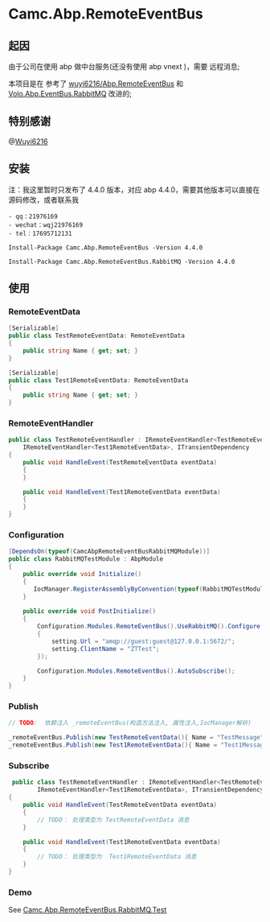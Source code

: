 # Camc.Abp.RemoteEventBus
## 起因

由于公司在使用 abp 做中台服务(还没有使用 abp vnext )，需要 远程消息;

本项目是在 参考了 [wuyi6216/Abp.RemoteEventBus](https://github.com/wuyi6216/Abp.RemoteEventBus) 和 [Volo.Abp.EventBus.RabbitMQ](https://github.com/abpframework/abp/tree/dev/framework/src/Volo.Abp.EventBus.RabbitMQ) 改进的;

## 特别感谢



@[Wuyi6216](https://github.com/wuyi6216)

## 安装

注：我这里暂时只发布了 4.4.0 版本，对应 abp 4.4.0，需要其他版本可以直接在源码修改，或者联系我

	- qq：21976169
	- wechat：wqj21976169
	- tel：17695712131

```
Install-Package Camc.Abp.RemoteEventBus -Version 4.4.0
```

```
Install-Package Camc.Abp.RemoteEventBus.RabbitMQ -Version 4.4.0
```

## 使用

### RemoteEventData

```c#
[Serializable]
public class TestRemoteEventData: RemoteEventData
{
	public string Name { get; set; }
}

[Serializable]
public class Test1RemoteEventData: RemoteEventData
{
	public string Name { get; set; }
}
```

### RemoteEventHandler

```c#
public class TestRemoteEventHandler : IRemoteEventHandler<TestRemoteEventData>,
	IRemoteEventHandler<Test1RemoteEventData>, ITransientDependency
{
	public void HandleEvent(TestRemoteEventData eventData)
    {
    }

    public void HandleEvent(Test1RemoteEventData eventData)
    {
    }
}
```

### Configuration

```c#
[DependsOn(typeof(CamcAbpRemoteEventBusRabbitMQModule))]
public class RabbitMQTestModule : AbpModule
{
	public override void Initialize()
    {
       IocManager.RegisterAssemblyByConvention(typeof(RabbitMQTestModule).GetAssembly());
    }
    
    public override void PostInitialize()
    {
        Configuration.Modules.RemoteEventBus().UseRabbitMQ().Configure(setting =>
        {
            setting.Url = "amqp://guest:guest@127.0.0.1:5672/";
            setting.ClientName = "ZTTest";
        });

        Configuration.Modules.RemoteEventBus().AutoSubscribe();
    }
}
```

### Publish

```c#
// TODO:  依赖注入 _remoteEventBus(构造方法注入, 属性注入,IocManager解析)

_remoteEventBus.Publish(new TestRemoteEventData(){ Name = "TestMessage" });
_remoteEventBus.Publish(new Test1RemoteEventData(){ Name = "Test1Message" });

```

### Subscribe

```C#
 public class TestRemoteEventHandler : IRemoteEventHandler<TestRemoteEventData>,
        IRemoteEventHandler<Test1RemoteEventData>, ITransientDependency
{
    public void HandleEvent(TestRemoteEventData eventData)
    {
    	// TODO： 处理类型为 TestRemoteEventData 消息
    }

    public void HandleEvent(Test1RemoteEventData eventData)
    {
    	// TODO： 处理类型为  Test1RemoteEventData 消息
	}
}
```

### Demo
See [Camc.Abp.RemoteEventBus.RabbitMQ.Test](test/Abp.RemoteEventBus.RabbitMQ.Test)
